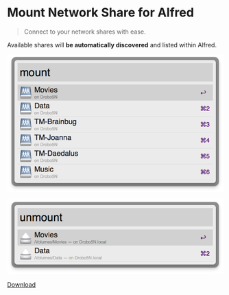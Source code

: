 # Mount Network Share for Alfred

> Connect to your network shares with ease.

Available shares will **be automatically discovered** and listed within Alfred.

![Screenshot of "Mount Network Share for Alfred"](screenshot.png)

![Screenshot of "Mount Network Share for Alfred"](screenshot-unmount.png)

[Download](Mount%20Network%20Share.alfredworkflow?raw=true)
